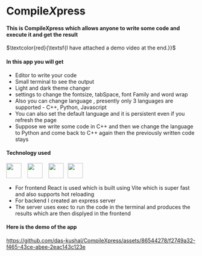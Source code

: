  # Compile*X*press

#### This is CompileXpress which allows anyone to write some code and execute it and get the result <br>
$\textcolor{red}{\textsf{I have attached a demo video at the end.}}$

#### In this app you will get
  - Editor to write your code
  - Small terminal to see the output
  - Light and dark theme changer
  - settings to change the fontsize, tabSpace, font Family and word wrap
  - Also you can change language , presently only 3 languages are supported - C++, Python, Javascript
  - You can also set the default language and it is persistent even if you refresh the page
  - Suppose we write some code in C++ and then we change the language to Python and come back to C++ again then the previously written code stays 



<div>
  <h4>Technology used</h4>  
  <img src="https://img.shields.io/badge/React-20232A?style=for-the-badge&logo=react&logoColor=blue" height='40'/> &nbsp;&nbsp;
  <img src="https://img.shields.io/badge/Express%20js-000000?style=for-the-badge&logo=express&logoColor=white" height='40'/> &nbsp;&nbsp;
  <img src="https://img.shields.io/badge/vite-%23646CFF.svg?style=for-the-badge&logo=vite&logoColor=white" height='40'/>&nbsp;&nbsp;
  <img src="https://img.shields.io/badge/chakra-%234ED1C5.svg?style=for-the-badge&logo=chakraui&logoColor=white"  height='40'/>
</div>

- For frontend React is used which is built using Vite which is super fast and also supports hot reloading
- For backend I created an express server
- The server uses exec to run the code in the terminal and produces the results which are then displyed in the frontend
  

#### Here is the demo of the app

https://github.com/das-kushal/CompileXpress/assets/86544278/f2749a32-f465-43ce-abee-2eac143c123e
